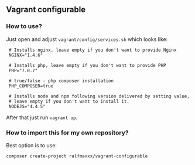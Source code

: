 ## Vagrant configurable

### How to use?

Just open and adjust `vagrant/config/services.sh` which looks like:
```
 # Installs nginx, leave empty if you don't want to provide Nginx
 NGINX="1.4.6"
 
 # Installs php, leave empty if you don't want to provide PHP
 PHP="7.0.7"
 
 # true/false - php composer installation
 PHP_COMPOSER=true
 
 # Installs node and npm following version delivered by setting value,
 # leave empty if you don't want to install it.
 NODEJS="4.4.5"
```
 
After that just run `vagrant up`.

### How to import this for my own repository?

Best option is to use:
```
composer create-project ralfmaxxx/vagrant-configurable
```
